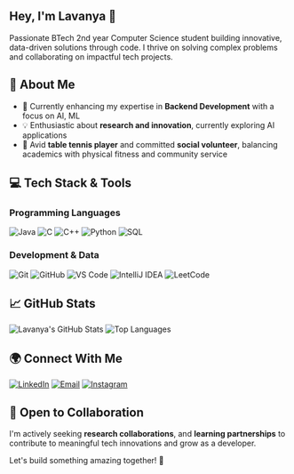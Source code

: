 ## Hey, I'm Lavanya 👋
Passionate BTech 2nd year Computer Science student building innovative, data-driven solutions through code. I thrive on solving complex problems and collaborating on impactful tech projects.
## 🚀 About Me
- 🔭 Currently enhancing my expertise in **Backend Development** with a focus on AI, ML
- 💡 Enthusiastic about **research and innovation**, currently exploring AI applications
- 🏓 Avid **table tennis player** and committed **social volunteer**, balancing academics with physical fitness and community service
## 💻 Tech Stack & Tools
### Programming Languages
![Java](https://img.shields.io/badge/Java-ED8B00?style=for-the-badge&logo=openjdk&logoColor=white)
![C](https://img.shields.io/badge/C-A8B9CC?style=for-the-badge&logo=c&logoColor=white)
![C++](https://img.shields.io/badge/C%2B%2B-00599C?style=for-the-badge&logo=c%2B%2B&logoColor=white)
![Python](https://img.shields.io/badge/Python-3776AB?style=for-the-badge&logo=python&logoColor=white)
![SQL](https://img.shields.io/badge/SQL-4479A1?style=for-the-badge&logo=postgresql&logoColor=white)
### Development & Data
![Git](https://img.shields.io/badge/Git-F05032?style=for-the-badge&logo=git&logoColor=white)
![GitHub](https://img.shields.io/badge/GitHub-181717?style=for-the-badge&logo=github&logoColor=white)
![VS Code](https://img.shields.io/badge/VS_Code-007ACC?style=for-the-badge&logo=visual-studio-code&logoColor=white)
![IntelliJ IDEA](https://img.shields.io/badge/IntelliJ_IDEA-000000?style=for-the-badge&logo=intellij-idea&logoColor=white)
![LeetCode](https://img.shields.io/badge/LeetCode-FFA116?style=for-the-badge&logo=leetcode&logoColor=black)
## 📈 GitHub Stats
![Lavanya's GitHub Stats](https://github-readme-stats.vercel.app/api?username=lavanya1486&show_icons=true&theme=radical&hide_border=true)
![Top Languages](https://github-readme-stats.vercel.app/api/top-langs/?username=lavanya1486&layout=compact&theme=radical&hide_border=true)
## 🌍 Connect With Me
[![LinkedIn](https://img.shields.io/badge/LinkedIn-0A66C2?style=for-the-badge&logo=linkedin&logoColor=white)](www.linkedin.com/in/lavanya-pandit-416916313)
[![Email](https://img.shields.io/badge/Email-D14836?style=for-the-badge&logo=gmail&logoColor=white)](mailto:lavanyap1486@gmail.com)
[![Instagram](https://img.shields.io/badge/Instagram-E4405F?style=for-the-badge&logo=instagram&logoColor=white)](https://www.instagram.com/juxt.me.lav/)
## 🤝 Open to Collaboration
I'm actively seeking **research collaborations**, and **learning partnerships** to contribute to meaningful tech innovations and grow as a developer.

Let's build something amazing together! 🚀
<!--
**lavanya1486/lavanya1486** is a ✨ _special_ ✨ repository because its `README.md` (this file) appears on your GitHub profile.

Here are some ideas to get you started:

- 🔭 I’m currently working on ...
- 🌱 I’m currently learning ...
- 👯 I’m looking to collaborate on ...
- 🤔 I’m looking for help with ...
- 💬 Ask me about ...
- 📫 How to reach me: ...
- 😄 Pronouns: ...
- ⚡ Fun fact: ...


